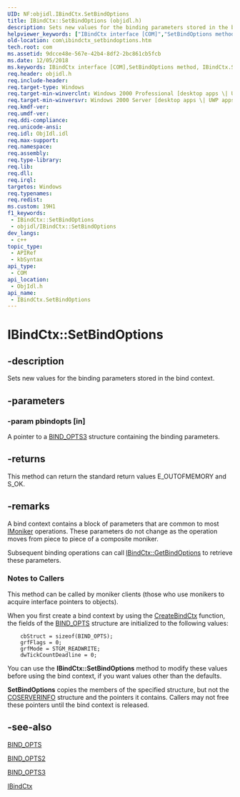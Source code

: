 ```yaml
---
UID: NF:objidl.IBindCtx.SetBindOptions
title: IBindCtx::SetBindOptions (objidl.h)
description: Sets new values for the binding parameters stored in the bind context.
helpviewer_keywords: ["IBindCtx interface [COM]","SetBindOptions method","IBindCtx.SetBindOptions","IBindCtx::SetBindOptions","SetBindOptions","SetBindOptions method [COM]","SetBindOptions method [COM]","IBindCtx interface","_com_ibindctx_setbindoptions","com.ibindctx_setbindoptions","objidl/IBindCtx::SetBindOptions"]
old-location: com\ibindctx_setbindoptions.htm
tech.root: com
ms.assetid: 9dcce48e-567e-42b4-8df2-2bc861cb5fcb
ms.date: 12/05/2018
ms.keywords: IBindCtx interface [COM],SetBindOptions method, IBindCtx.SetBindOptions, IBindCtx::SetBindOptions, SetBindOptions, SetBindOptions method [COM], SetBindOptions method [COM],IBindCtx interface, _com_ibindctx_setbindoptions, com.ibindctx_setbindoptions, objidl/IBindCtx::SetBindOptions
req.header: objidl.h
req.include-header: 
req.target-type: Windows
req.target-min-winverclnt: Windows 2000 Professional [desktop apps \| UWP apps]
req.target-min-winversvr: Windows 2000 Server [desktop apps \| UWP apps]
req.kmdf-ver: 
req.umdf-ver: 
req.ddi-compliance: 
req.unicode-ansi: 
req.idl: ObjIdl.idl
req.max-support: 
req.namespace: 
req.assembly: 
req.type-library: 
req.lib: 
req.dll: 
req.irql: 
targetos: Windows
req.typenames: 
req.redist: 
ms.custom: 19H1
f1_keywords:
 - IBindCtx::SetBindOptions
 - objidl/IBindCtx::SetBindOptions
dev_langs:
 - c++
topic_type:
 - APIRef
 - kbSyntax
api_type:
 - COM
api_location:
 - ObjIdl.h
api_name:
 - IBindCtx.SetBindOptions
---
```


# IBindCtx::SetBindOptions


## -description

Sets new values for the binding parameters stored in the bind context.

## -parameters

### -param pbindopts [in]

A pointer to a [BIND_OPTS3](/windows/win32/api/objidl/ns-objidl-bind_opts3-r1) structure containing the binding parameters.

## -returns

This method can return the standard return values E_OUTOFMEMORY and S_OK.

## -remarks

A bind context contains a block of parameters that are common to most <a href="/windows/desktop/api/objidl/nn-objidl-imoniker">IMoniker</a> operations. These parameters do not change as the operation moves from piece to piece of a composite moniker.

Subsequent binding operations can call <a href="/windows/desktop/api/objidl/nf-objidl-ibindctx-getbindoptions">IBindCtx::GetBindOptions</a> to retrieve these parameters.

<h3><a id="Notes_to_Callers"></a><a id="notes_to_callers"></a><a id="NOTES_TO_CALLERS"></a>Notes to Callers</h3>
This method can be called by moniker clients (those who use monikers to acquire interface pointers to objects).

When you first create a bind context by using the <a href="/windows/desktop/api/objbase/nf-objbase-createbindctx">CreateBindCtx</a> function, the fields of the <a href="/windows/desktop/api/objidl/ns-objidl-bind_opts">BIND_OPTS</a> structure are initialized to the following values:

<pre class="syntax" xml:space="preserve"><code>    cbStruct = sizeof(BIND_OPTS); 
    grfFlags = 0; 
    grfMode = STGM_READWRITE; 
    dwTickCountDeadline = 0; 
</code></pre>
You can use the <b>IBindCtx::SetBindOptions</b> method to modify these values before using the bind context, if you want values other than the defaults.

<b>SetBindOptions</b> copies the members of the specified structure, but not the <a href="/windows/desktop/api/objidl/ns-objidl-coserverinfo">COSERVERINFO</a> structure and the pointers it contains. Callers may not free these pointers until the bind context is released.

## -see-also

<a href="/windows/desktop/api/objidl/ns-objidl-bind_opts">BIND_OPTS</a>



[BIND_OPTS2](/windows/win32/api/objidl/ns-objidl-bind_opts2-r1)



[BIND_OPTS3](/windows/win32/api/objidl/ns-objidl-bind_opts3-r1)



<a href="/windows/desktop/api/objidl/nn-objidl-ibindctx">IBindCtx</a>